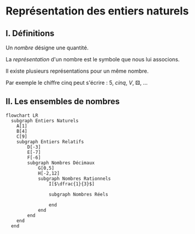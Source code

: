 # Représentation des entiers naturels

## I. Définitions

Un *nombre* désigne une quantité.

La *représentation* d'un nombre est le symbole que nous lui associons.

Il existe plusieurs représentations pour un même nombre.

Par exemple le chiffre cinq peut s'écrire : $5$, $cinq$, $V$, ⚄, ...

## II. Les ensembles de nombres

```mermaid
flowchart LR
  subgraph Entiers Naturels
    A[1]
    B[4]
    C[9]
    subgraph Entiers Relatifs
        D[-3]
        E[-7]
        F[-6]
        subgraph Nombres Décimaux
            G[0,5]
            H[-2,12]
            subgraph Nombres Rationnels
                I[$\dfrac{1}{3}$]

                subgraph Nombres Réels

                end
            end
        end
    end
  end
```